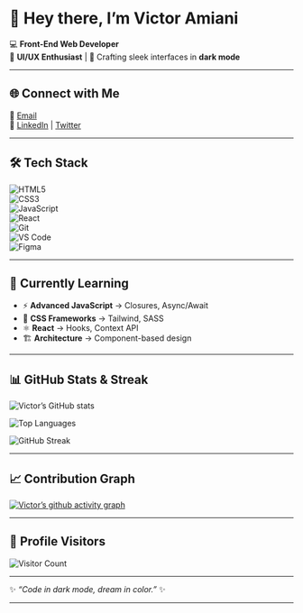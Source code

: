 

# 👋 Hey there, I’m Victor Amiani  

💻 **Front-End Web Developer**  
🎨 **UI/UX Enthusiast** | 🌙 Crafting sleek interfaces in **dark mode**  

---

## 🌐 Connect with Me
📧 [Email](mailto:victor.amiani.k@gmail.com)  
🔗 [LinkedIn](https://linkedin.com) | [Twitter](https://twitter.com)  

---

## 🛠️ Tech Stack
![HTML5](https://img.shields.io/badge/-HTML5-0A0A0A?style=flat&logo=html5&logoColor=E34F26)  
![CSS3](https://img.shields.io/badge/-CSS3-0A0A0A?style=flat&logo=css3&logoColor=1572B6)  
![JavaScript](https://img.shields.io/badge/-JavaScript-0A0A0A?style=flat&logo=javascript&logoColor=F7DF1E)  
![React](https://img.shields.io/badge/-React-0A0A0A?style=flat&logo=react&logoColor=61DAFB)  
![Git](https://img.shields.io/badge/-Git-0A0A0A?style=flat&logo=git&logoColor=F05032)  
![VS Code](https://img.shields.io/badge/-VS%20Code-0A0A0A?style=flat&logo=visual-studio-code&logoColor=0078D4)  
![Figma](https://img.shields.io/badge/-Figma-0A0A0A?style=flat&logo=figma&logoColor=F24E1E)  

---

## 📖 Currently Learning
- ⚡ **Advanced JavaScript** → Closures, Async/Await  
- 🎨 **CSS Frameworks** → Tailwind, SASS  
- ⚛️ **React** → Hooks, Context API  
- 🏗️ **Architecture** → Component-based design  

---

## 📊 GitHub Stats & Streak
![Victor’s GitHub stats](https://github-readme-stats.vercel.app/api?username=vkeyadylongest&show_icons=true&theme=tokyonight)  

![Top Languages](https://github-readme-stats.vercel.app/api/top-langs/?username=vkeyadylongest&layout=compact&theme=tokyonight)  

![GitHub Streak](https://github-readme-streak-stats.herokuapp.com/?user=vkeyadylongest&theme=tokyonight)  

---

## 📈 Contribution Graph
[![Victor’s github activity graph](https://github-readme-activity-graph.vercel.app/graph?username=vkeyadylongest&theme=tokyo-night)](https://github.com/vkeyadylongest)  

---

## 👀 Profile Visitors
![Visitor Count](https://komarev.com/ghpvc/?username=vkeyadylongest&style=flat-square&color=blue)  

---

✨ *“Code in dark mode, dream in color.”* ✨


---

